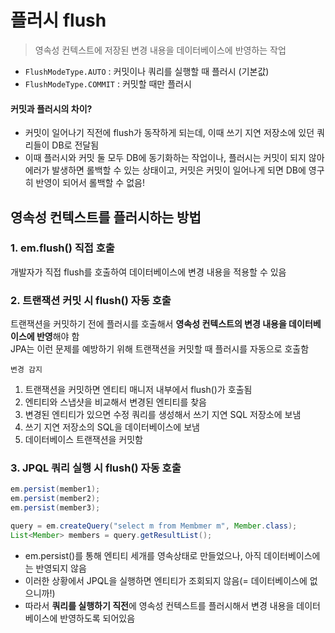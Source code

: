 # 플러시 flush

> 영속성 컨텍스트에 저장된 변경 내용을 데이터베이스에 반영하는 작업

* ```FlushModeType.AUTO``` : 커밋이나 쿼리를 실행할 때 플러시 (기본값)
* ```FlushModeType.COMMIT``` : 커밋할 때만 플러시

#### 커밋과 플러시의 차이?

* 커밋이 일어나기 직전에 flush가 동작하게 되는데, 이때 쓰기 지연 저장소에 있던 쿼리들이 DB로 전달됨
* 이때 플러시와 커밋 둘 모두 DB에 동기화하는 작업이나, 플러시는 커밋이 되지 않아 에러가 발생하면 롤백할 수 있는 상태이고, 커밋은 커밋이 일어나게 되면 DB에 영구히 반영이 되어서 롤백할 수 없음!

## 영속성 컨텍스트를 플러시하는 방법

### 1. em.flush() 직접 호출

개발자가 직접 flush를 호출하여 데이터베이스에 변경 내용을 적용할 수 있음

### 2. 트랜잭션 커밋 시 flush() 자동 호출

트랜잭션을 커밋하기 전에 플러시를 호출해서 **영속성 컨텍스트의 변경 내용을 데이터베이스에 반영**해야 함  
JPA는 이런 문제를 예방하기 위해 트랜잭션을 커밋할 때 플러시를 자동으로 호출함

```변경 감지``` 
1. 트랜잭션을 커밋하면 엔티티 매니저 내부에서 flush()가 호출됨
2. 엔티티와 스냅샷을 비교해서 변경된 엔티티를 찾음
3. 변경된 엔티티가 있으면 수정 쿼리를 생성해서 쓰기 지연 SQL 저장소에 보냄
4. 쓰기 지연 저장소의 SQL을 데이터베이스에 보냄
5. 데이터베이스 트랜잭션을 커밋함

### 3. JPQL 쿼리 실행 시 flush() 자동 호출

```java
em.persist(member1);
em.persist(member2);
em.persist(member3);

query = em.createQuery("select m from Membmer m", Member.class);
List<Member> members = query.getResultList();
```
* em.persist()를 통해 엔티티 세개를 영속상태로 만들었으나, 아직 데이터베이스에는 반영되지 않음
* 이러한 상황에서 JPQL을 실행하면 엔티티가 조회되지 않음(= 데이터베이스에 없으니까!)
* 따라서 **쿼리를 실행하기 직전**에 영속성 컨텍스트를 플러시해서 변경 내용을 데이터베이스에 반영하도록 되어있음
